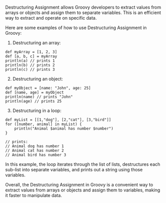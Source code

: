 Destructuring Assignment allows Groovy developers to extract values from arrays or objects and assign them to separate variables. This is an efficient way to extract and operate on specific data. 

Here are some examples of how to use Destructuring Assignment in Groovy:

1. Destructuring an array:

```
def myArray = [1, 2, 3]
def [a, b, c] = myArray
println(a) // prints 1
println(b) // prints 2
println(c) // prints 3
```

2. Destructuring an object:

```
def myObject = [name: "John", age: 25]
def [name, age] = myObject
println(name) // prints "John"
println(age) // prints 25
```

3. Destructuring in a loop:

```
def myList = [[1,"dog"], [2,"cat"], [3,"bird"]]
for ([number, animal] in myList) {
    println("Animal $animal has number $number")
}

// prints:
// Animal dog has number 1
// Animal cat has number 2
// Animal bird has number 3
```

In this example, the loop iterates through the list of lists, destructures each sub-list into separate variables, and prints out a string using those variables.

Overall, the Destructuring Assignment in Groovy is a convenient way to extract values from arrays or objects and assign them to variables, making it faster to manipulate data.